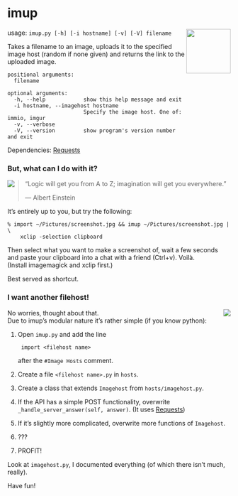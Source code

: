 imup
====

<img src="http://openiconlibrary.sourceforge.net/gallery2/open_icon_library-full/icons/png/128x128/emblems/emblem-symbolic-link.png"
 align="right" width="100" height="100"  />

usage: `imup.py [-h] [-i hostname] [-v] [-V] filename`

Takes a filename to an image, uploads it to the specified image host (random
if none given) and returns the link to the uploaded image.

    positional arguments:
      filename

    optional arguments:
      -h, --help            show this help message and exit
      -i hostname, --imagehost hostname
                            Specify the image host. One of: immio, imgur
      -v, --verbose
      -V, --version         show program's version number and exit

Dependencies: [Requests](http://docs.python-requests.org/en/latest/)


### But, what can I do with it?

<img src="http://openiconlibrary.sourceforge.net/gallery2/open_icon_library-full/icons/png/64x64/others/light_bulb.png"
 align="left" />

>  “Logic will get you from A to Z; imagination will get you everywhere.”
> 
>  — Albert Einstein

It’s entirely up to you, but try the following:

    % import ~/Pictures/screenshot.jpg && imup ~/Pictures/screenshot.jpg | \
        xclip -selection clipboard

Then select what you want to make a screenshot of, wait a few seconds and paste 
your clipboard into a chat with a friend (Ctrl+v). Voilà.  
(Install imagemagick and xclip first.)

Best served as shortcut.


### I want another filehost!

<img src="http://openiconlibrary.sourceforge.net/gallery2/open_icon_library-full/icons/png/64x64/categories/applications-engineering-2.png"
 align="right" />
 
No worries, thought about that.  
Due to imup’s modular nature it’s rather simple (if you know python):

1. Open `imup.py` and add the line

        import <filehost name>

   after the `#Image Hosts` comment.

2. Create a file `<filehost name>.py` in `hosts`.
3. Create a class that extends `Imagehost` from `hosts/imagehost.py`.
4. If the API has a simple POST functionality, overwrite 
   `_handle_server_answer(self, answer)`. (It uses 
[Requests](http://docs.python-requests.org/en/latest/))
5. If it’s slightly more complicated, overwrite more functions of `Imagehost`.
6. ???
7. PROFIT!

Look at `imagehost.py`, I documented everything (of which there isn’t much, 
really).

Have fun!
